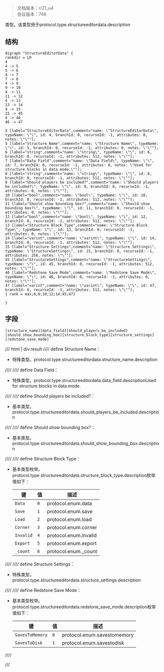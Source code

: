 # <!-- md:samp StructureEditorData -->

> 文档版本：r/21_u4<br/>协议版本：748

<!-- md:samp StructureEditorData -->类型。该类型用于protocol.type.structureeditordata.description

## 结构

```viz
digraph "StructureEditorData" {
rankdir = LR
4
4 -> 5
5 -> 6
4 -> 7
7 -> 8
4 -> 9
9 -> 10
4 -> 11
11 -> 12
4 -> 13
13 -> 14
4 -> 15
15 -> 45
4 -> 46
46 -> 47

4 [label="StructureEditorData",comment="name: \"StructureEditorData\", typeName: \"\", id: 4, branchId: 0, recurseId: -1, attributes: 0, notes: \"\""];
5 [label="Structure Name",comment="name: \"Structure Name\", typeName: \"\", id: 5, branchId: 0, recurseId: -1, attributes: 0, notes: \"\""];
6 [label="string",comment="name: \"string\", typeName: \"\", id: 6, branchId: 0, recurseId: -1, attributes: 512, notes: \"\""];
7 [label="Data Field",comment="name: \"Data Field\", typeName: \"\", id: 7, branchId: 0, recurseId: -1, attributes: 0, notes: \"Used for structure blocks in data mode.\""];
8 [label="string",comment="name: \"string\", typeName: \"\", id: 8, branchId: 0, recurseId: -1, attributes: 512, notes: \"\""];
9 [label="Should players be included?",comment="name: \"Should players be included?\", typeName: \"\", id: 9, branchId: 0, recurseId: -1, attributes: 0, notes: \"\""];
10 [label="bool",comment="name: \"bool\", typeName: \"\", id: 10, branchId: 0, recurseId: -1, attributes: 512, notes: \"\""];
11 [label="Should show bounding box?",comment="name: \"Should show bounding box?\", typeName: \"\", id: 11, branchId: 0, recurseId: -1, attributes: 0, notes: \"\""];
12 [label="bool",comment="name: \"bool\", typeName: \"\", id: 12, branchId: 0, recurseId: -1, attributes: 512, notes: \"\""];
13 [label="Structure Block Type",comment="name: \"Structure Block Type\", typeName: \"\", id: 13, branchId: 0, recurseId: -1, attributes: 0, notes: \"\""];
14 [label="varint",comment="name: \"varint\", typeName: \"\", id: 14, branchId: 0, recurseId: -1, attributes: 512, notes: \"\""];
15 [label="Structure Settings",comment="name: \"Structure Settings\", typeName: \"StructureSettings\", id: 15, branchId: 0, recurseId: -1, attributes: 256, notes: \"\""];
45 [label="StructureSettings",comment="name: \"StructureSettings\", typeName: \"\", id: 45, branchId: 0, recurseId: -1, attributes: 512, notes: \"\""];
46 [label="Redstone Save Mode",comment="name: \"Redstone Save Mode\", typeName: \"\", id: 46, branchId: 0, recurseId: -1, attributes: 0, notes: \"\""];
47 [label="varint",comment="name: \"varint\", typeName: \"\", id: 47, branchId: 0, recurseId: -1, attributes: 512, notes: \"\""];
{ rank = max;6;8;10;12;14;45;47}

}

```

## 字段

```title='StructureEditorData'
[structure_name][data_field][should_players_be_included][should_show_bounding_box][structure_block_type][structure_settings][redstone_save_mode]
```

/// html | div.result
//// define
Structure Name：[<!-- md:samp string -->](../types/string.md)

- 特殊类型。protocol.type.structureeditordata.structure_name.description


////
//// define
Data Field：[<!-- md:samp string -->](../types/string.md)

- 特殊类型。protocol.type.structureeditordata.data_field.descriptionUsed for structure blocks in data mode.


////
//// define
Should players be included?：<!-- md:samp bool -->

- 基本类型。protocol.type.structureeditordata.should_players_be_included.description


////
//// define
Should show bounding box?：<!-- md:samp bool -->

- 基本类型。protocol.type.structureeditordata.should_show_bounding_box.description


////
//// define
Structure Block Type：<!-- md:samp varint -->

- 基本类型枚举。protocol.type.structureeditordata.structure_block_type.description枚举值如下：

  |键|值|描述|
  |---|---|---|
  |`Data`|`0`|protocol.enum.data|
  |`Save`|`1`|protocol.enum.save|
  |`Load`|`2`|protocol.enum.load|
  |`Corner`|`3`|protocol.enum.corner|
  |`Invalid`|`4`|protocol.enum.invalid|
  |`Export`|`5`|protocol.enum.export|
  |`_count`|`6`|protocol.enum._count|



////
//// define
Structure Settings：[<!-- md:samp StructureSettings -->](../types/structuresettings.md)

- 特殊类型。protocol.type.structureeditordata.structure_settings.description


////
//// define
Redstone Save Mode：<!-- md:samp varint -->

- 基本类型枚举。protocol.type.structureeditordata.redstone_save_mode.description枚举值如下：

  |键|值|描述|
  |---|---|---|
  |`SavesToMemory`|`0`|protocol.enum.savestomemory|
  |`SavesToDisk`|`1`|protocol.enum.savestodisk|



////

///

